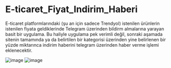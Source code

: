 # E-ticaret_Fiyat_Indirim_Haberi

E-ticaret platformlarındaki (şu an için sadece Trendyol) istenilen ürünlerin istenilen fiyata geldiklerinde Telegram üzerinden bildirm almalarına yarayan basit bir uygulama. Bu haliyle uygulama pek verimli değil, sonraki aşamada sitenin tamamında ya da belirtilen bir kategorisi üzerinden yine belirlenen bir yüzde miktarınca indirim haberini telegram üzerinden haber verme işlemi eklenecektir.

![image](https://user-images.githubusercontent.com/72334631/169870221-22c51357-ca89-4f5c-976e-4f74452654dd.png)
![image](https://user-images.githubusercontent.com/72334631/169870247-f23d96a7-d786-42e4-bf19-9fe689d5385f.png)


